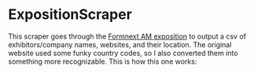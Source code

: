 # ExpositionScraper
This scraper goes through the [Formnext AM exposition](https://formnext.mesago.com/frankfurt/en/exhibitor-search.html) to output a csv of exhibitors/company names, websites, and their location. The original website used some funky country codes, so I also converted them into something more recognizable. This is how this one works:




